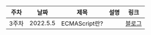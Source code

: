 | 주차  | 날짜     | 제목          | 설명 | 링크                                                 |
| ----- | -------- | ------------- | ---- | ---------------------------------------------------- |
| 3주차 | 2022.5.5 | ECMAScript란? |      | [블로그](https://jeonghye.blog/dev/javascript-ecma/) |
